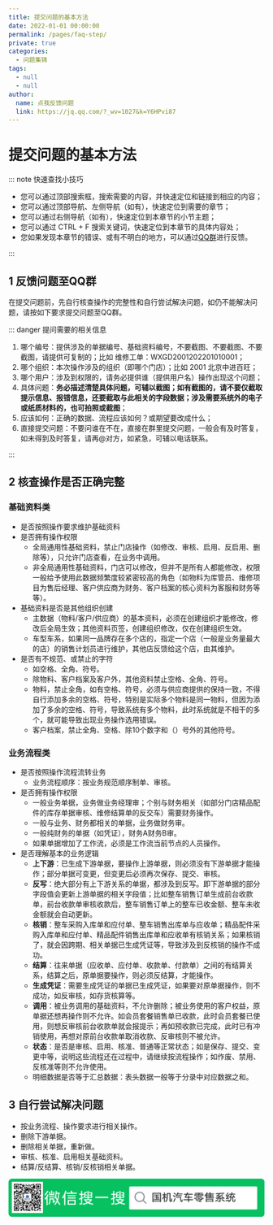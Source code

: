 ```yaml
---
title: 提交问题的基本方法
date: 2022-01-01 00:00:00
permalink: /pages/faq-step/
private: true
categories: 
  - 问题集锦
tags: 
  - null
  - null
author: 
  name: 点我反馈问题
  link: https://jq.qq.com/?_wv=1027&k=Y6HPvi87
---
```



# 提交问题的基本方法

::: note 快速查找小技巧

- 您可以通过顶部搜索框，搜索需要的内容，并快速定位和链接到相应的内容；
- 您可以通过顶部导航、左侧导航（如有），快速定位到需要的章节；
- 您可以通过右侧导航（如有），快速定位到本章节的小节主题；
- 您可以通过 CTRL + F 搜索关键词，快速定位到本章节的具体内容处；
- 您如果发现本章节的错误、或有不明白的地方，可以通过[QQ群](https://jq.qq.com/?_wv=1027&k=Y6HPvi87)进行反馈。

:::



## 1 反馈问题至QQ群

在提交问题前，先自行核查操作的完整性和自行尝试解决问题，如仍不能解决问题，请按如下要求提交问题至QQ群。

::: danger 提问需要的相关信息

1. 哪个编号：提供涉及的单据编号、基础资料编号，不要截图、不要截图、不要截图，请提供可复制的；比如 维修工单：WXGD2001202201010001；
2. 哪个组织：本次操作涉及的组织（即哪个门店）；比如 2001 北京中进百旺；
3. 哪个用户：涉及到权限的，请务必提供谁（提供用户名）操作出现这个问题；
4. 具体问题：**务必描述清楚具体问题，可辅以截图；如有截图的，请不要仅截取提示信息、报错信息，还要截取与此相关的字段数据；涉及需要系统外的电子或纸质材料的，也可拍照或截图**；
5. 应该如何：正确的数据、流程应该如何？或期望要改成什么；
6. 直接提交问题：不要问谁在不在，直接在群里提交问题，一般会有及时答复，如未得到及时答复，请再@对方，如紧急，可辅以电话联系。

:::



## 2 核查操作是否正确完整

### 基础资料类

- 是否按照操作要求维护基础资料
- 是否拥有操作权限
  - 全局通用性基础资料，禁止门店操作（如修改、审核、启用、反启用、删除等），只允许门店查看，在业务中调用。
  - 非全局通用性基础资料，门店可以修改，但并不是所有人都能修改，权限一般给予使用此数据频繁度较紧密较高的角色（如物料为库管员、维修项目为售后经理、客户供应商为财务、客户档案的核心资料为客服和财务等等）。
- 基础资料是否是其他组织创建
  - 主数据（物料/客户/供应商）的基本资料，必须在创建组织才能修改，修改后全局生效；其他资料页签，创建组织修改，仅在创建组织生效。
  - 车型车系，如果同一品牌存在多个店的，指定一个店（一般是业务量最大的店）的销售计划员进行维护，其他店反馈给这个店，由其维护。
- 是否有不规范、或禁止的字符
  - 如空格、全角、符号。
  - 除物料、客户档案及客户外，其他资料禁止空格、全角、符号。
  - 物料，禁止全角，如有空格、符号，必须与供应商提供的保持一致，不得自行添加多余的空格、符号，特别是实际多个物料是同一物料，但因为添加了多余的空格、符号，导致系统有多个物料，此时系统就是不相干的多个，就可能导致出现业务操作选用错误。
  - 客户档案，禁止全角、空格、除10个数字和（）号外的其他符号。

### 业务流程类

- 是否按照操作流程流转业务
  - 业务流程顺序：按业务规范顺序制单、审核。
- 是否拥有操作权限
  - 一般业务单据，业务做业务经理审；个别与财务相关（如部分门店精品配件的库存单据审核、维修结算单的反交车）需要财务操作。
  - 一般与业务、财务都相关的单据，业务做财务审。
  - 一般纯财务的单据（如凭证），财务A财务B审。
  - 如果单据增加了工作流，必须是工作流当前节点的人员操作。
- 是否理解基本的业务逻辑
  - **上下游**：已生成下游单据，要操作上游单据，则必须没有下游单据才能操作；部分单据可变更，但变更后必须再次保存、提交、审核。
  - **反写**：绝大部分有上下游关系的单据，都涉及到反写。即下游单据的部分字段值会更新上游单据的相关字段值；比如整车销售订单生成前台收款单，前台收款单审核收款后，整车销售订单上的整车已收金额、整车未收金额就会自动更新。
  - **核销**：整车采购入库单和应付单、整车销售出库单与应收单；精品配件采购入库单和应付单、精品配件销售出库单和应收单有核销关系；如果核销了，就会因跨期、相关单据已生成凭证等，导致涉及到反核销的操作不成功。
  - **结算**：往来单据（应收单、应付单、收款单、付款单）之间的有结算关系，结算之后，原单据要操作，则必须反结算，才能操作。
  - **生成凭证**：需要生成凭证的单据已生成凭证，如果要对原单据操作，则不成功，如反审核，如存货核算等。
  - **调用**：被业务调用的基础资料，不允许删除；被业务使用的客户权益，原单据还想再操作则不允许。如会员套餐销售单已收款，此时会员套餐已使用，则想反审核前台收款单就会报提示；再如预收款已完成，此时已有冲销使用，再想对原前台收款单取消收款、反审核则不被允许。
  - **状态**：是否是审核、启用、核准、普通等正常状态；如是保存、提交、变更中等，说明这些流程还在过程中，请继续按流程操作；如作废、禁用、反核准等则不允许使用。
  - 明细数据是否等于汇总数据：表头数据一般等于分录中对应数据之和。

## 3 自行尝试解决问题

- 按业务流程、操作要求进行相关操作。
- 删除下游单据。
- 删除相关单据，重新做。
- 审核、核准、启用相关基础资料。
- 结算/反结算、核销/反核销相关单据。



![](/easpublic/eashelpimg/ctcaierpbanner1.png)
